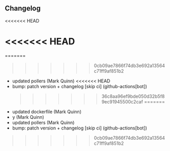 ## Changelog
<<<<<<< HEAD

# <<<<<<< HEAD
=======
>>>>>>> 0cb09ae7866f74db3e692a13564c71ff9af851b2

- updated pollers (Mark Quinn)
<<<<<<< HEAD
- bump: patch version + changelog [skip ci] (github-actions[bot])
  > > > > > > > 36c8aa96ef9bde050d32b5f89ec91945500c2caf
=======
- updated dockerfile (Mark Quinn)
- y (Mark Quinn)
- updated pollers (Mark Quinn)
- bump: patch version + changelog [skip ci] (github-actions[bot])
>>>>>>> 0cb09ae7866f74db3e692a13564c71ff9af851b2
